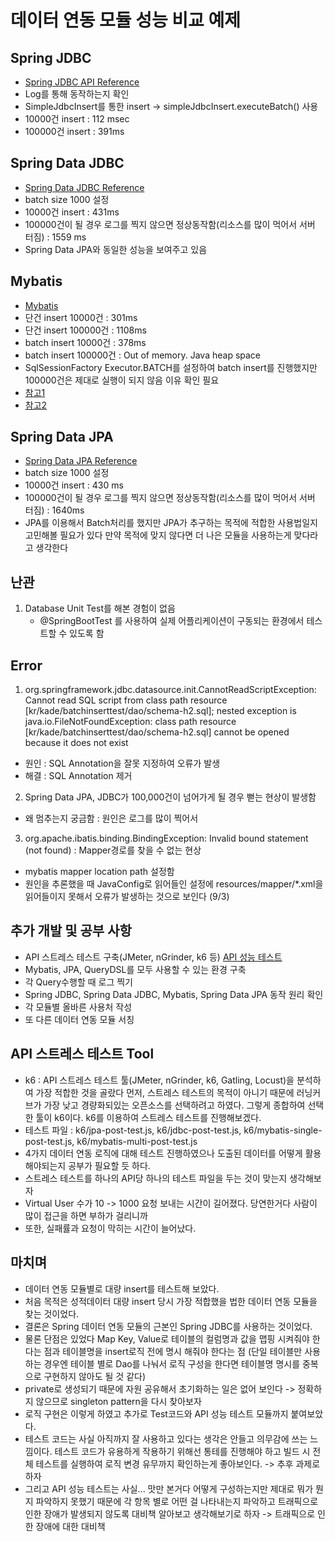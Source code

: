 # 데이터 연동 모듈 성능 비교 예제
## Spring JDBC
- [Spring JDBC API Reference](https://docs.spring.io/spring-framework/docs/3.0.x/spring-framework-reference/html/jdbc.html#jdbc-advanced-jdbc)
- Log를 통해 동작하는지 확인
- SimpleJdbcInsert를 통한 insert -> simpleJdbcInsert.executeBatch() 사용
- 10000건 insert : 112 msec
- 100000건 insert : 391ms

## Spring Data JDBC
- [Spring Data JDBC Reference](https://docs.spring.io/spring-data/jdbc/docs/2.4.2/reference/html/)
- batch size 1000 설정
- 10000건 insert : 431ms
- 100000건이 될 경우 로그를 찍지 않으면 정상동작함(리소스를 많이 먹어서 서버 터짐) : 1559 ms 
- Spring Data JPA와 동일한 성능을 보여주고 있음

## Mybatis
- [Mybatis](https://mybatis.org/mybatis-3/)
- 단건 insert 10000건 : 301ms
- 단건 insert 100000건 : 1108ms
- batch insert 10000건 : 378ms
- batch insert 100000건 : Out of memory. Java heap space
- SqlSessionFactory Executor.BATCH를 설정하여 batch insert를 진행했지만 100000건은 제대로 실행이 되지 않음 이유 확인 필요
- [참고1](https://devlog-wjdrbs96.tistory.com/200)
- [참고2](https://khj93.tistory.com/entry/MyBatis-MyBatis%EB%9E%80-%EA%B0%9C%EB%85%90-%EB%B0%8F-%ED%95%B5%EC%8B%AC-%EC%A0%95%EB%A6%AC)

## Spring Data JPA
- [Spring Data JPA Reference](https://docs.spring.io/spring-data/jpa/docs/2.4.2/reference/html/#reference)
- batch size 1000 설정
- 10000건 insert : 430 ms
- 100000건이 될 경우 로그를 찍지 않으면 정상동작함(리소스를 많이 먹어서 서버 터짐) : 1640ms
- JPA를 이용해서 Batch처리를 했지만 JPA가 추구하는 목적에 적합한 사용법일지 고민해볼 필요가 있다 만약 목적에 맞지 않다면 더 나은 모듈을 사용하는게 맞다라고 생각한다

## 난관 
1. Database Unit Test를 해본 경험이 없음
   - @SpringBootTest 를 사용하여 실제 어플리케이션이 구동되는 환경에서 테스트할 수 있도록 함

## Error
1. org.springframework.jdbc.datasource.init.CannotReadScriptException: Cannot read SQL script from class path resource [kr/kade/batchinserttest/dao/schema-h2.sql]; nested exception is java.io.FileNotFoundException: class path resource [kr/kade/batchinserttest/dao/schema-h2.sql] cannot be opened because it does not exist
- 원인 : SQL Annotation을 잘못 지정하여 오류가 발생
- 해결 : SQL Annotation 제거
2. Spring Data JPA, JDBC가 100,000건이 넘어가게 될 경우 뻗는 현상이 발생함
- 왜 멈추는지 궁금함 : 원인은 로그를 많이 찍어서 
3. org.apache.ibatis.binding.BindingException: Invalid bound statement (not found) : Mapper경로를 찾을 수 없는 현상
- mybatis mapper location path 설정함
- 원인을 추론했을 때 JavaConfig로 읽어들인 설정에 resources/mapper/*.xml을 읽어들이지 못해서 오류가 발생하는 것으로 보인다 (9/3)

## 추가 개발 및 공부 사항
- API 스트레스 테스트 구축(JMeter, nGrinder, k6 등)
[API 성능 테스트](https://ch4njun.tistory.com/266)
- Mybatis, JPA, QueryDSL를 모두 사용할 수 있는 환경 구축
- 각 Query수행할 때 로그 찍기
- Spring JDBC, Spring Data JDBC, Mybatis, Spring Data JPA 동작 원리 확인
- 각 모듈별 올바른 사용처 작성
- 또 다른 데이터 연동 모듈 서칭

## API 스트레스 테스트 Tool
- k6 : 
API 스트레스 테스트 툴(JMeter, nGrinder, k6, Gatling, Locust)을 분석하여 가장 적합한 것을 골랐다 
먼저, 스트레스 테스트의 목적이 아니기 때문에 러닝커브가 가장 낮고 경량화되있는 오픈소스를 선택하려고 하였다.
그렇게 종합하여 선택한 툴이 k6이다. k6를 이용하여 스트레스 테스트를 진행해보겠다.
- 테스트 파일 : k6/jpa-post-test.js, k6/jdbc-post-test.js, k6/mybatis-single-post-test.js, k6/mybatis-multi-post-test.js
- 4가지 데이터 연동 로직에 대해 테스트 진행하였으나 도출된 데이터를 어떻게 활용해야되는지 공부가 필요할 듯 하다.
- 스트레스 테스트를 하나의 API당 하나의 테스트 파일을 두는 것이 맞는지 생각해보자
- Virtual User 수가 10 -> 1000 요청 보내는 시간이 길어졌다. 당연한거다 사람이 많이 접근을 하면 부하가 걸리니까
- 또한, 실패률과 요청이 막히는 시간이 늘어났다.

## 마치며
- 데이터 연동 모듈별로 대량 insert를 테스트해 보았다.
- 처음 목적은 성적데이터 대량 insert 당시 가장 적합했을 법한 데이터 연동 모듈을 찾는 것이었다.
- 결론은 Spring 데이터 연동 모듈의 근본인 Spring JDBC를 사용하는 것이었다.
- 물론 단점은 있었다 Map Key, Value로 테이블의 컬럼명과 값을 맵핑 시켜줘야 한다는 점과 테이블명을 insert로직 전에 명시 해줘야 한다는 점
(단일 테이블만 사용하는 경우엔 테이블 별로 Dao를 나눠서 로직 구성을 한다면 테이블명 명시를 중복으로 구현하지 않아도 될 것 같다)
- private로 생성되기 때문에 자원 공유해서 초기화하는 일은 없어 보인다 -> 정확하지 않으므로 singleton pattern을 다시 찾아보자
- 로직 구현은 이렇게 하였고 추가로 Test코드와 API 성능 테스트 모듈까지 붙여보았다.
- 테스트 코드는 사실 아직까지 잘 사용하고 있다는 생각은 안들고 의무감에 쓰는 느낌이다. 테스트 코드가 유용하게 작용하기 위해선 통테를 진행해야 하고 빌드 시 전체 테스트를 실행하여 로직 변경 유무까지 확인하는게 좋아보인다. -> 추후 과제로 하자
- 그리고 API 성능 테스트는 사실... 맛만 본거다 어떻게 구성하는지만 제대로 뭐가 뭔지 파악하지 못했기 때문에 각 항목 별로 어떤 걸 나타내는지 파악하고 트래픽으로 인한 장애가 발생되지 않도록 대비책 알아보고 생각해보기로 하자 -> 트래픽으로 인한 장애에 대한 대비책